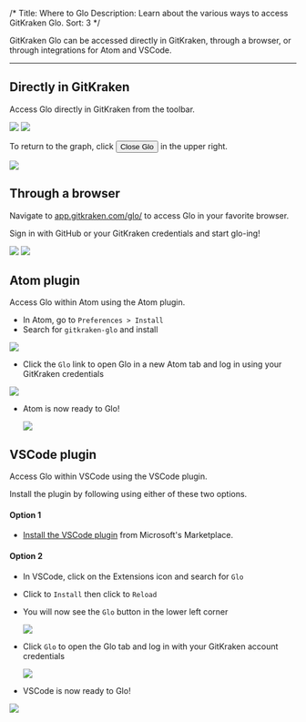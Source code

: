 /*
Title: Where to Glo
Description: Learn about the various ways to access GitKraken Glo.
Sort: 3
*/

GitKraken Glo can be accessed directly in GitKraken, through a browser, or through integrations for Atom and VSCode.  

***

<a id="directly-in-gitkraken"></a>

## Directly in GitKraken

Access Glo directly in GitKraken from the toolbar.  

<img src='/img/documentation/glo/where-to-glo/gitkraken-toolbar.png' srcset='/img/documentation/glo/where-to-glo/gitkraken-toolbar@2x.png 2x' class='img-bordered img-responsive center'>

<img src='/img/documentation/glo/where-to-glo/gk-full.png' srcset='/img/documentation/glo/where-to-glo/gk-full@2x.png 2x' class='img-bordered img-responsive center'>

To return to the graph, click <button class='button button--subdued button--ui button--nolink'>Close Glo</span></button> in the upper right.

<img src='/img/documentation/glo/where-to-glo/close-glo-gk.png' srcset='/img/documentation/glo/where-to-glo/close-glo-gk@2x.png 2x' class='img-bordered img-responsive center'>

<a id="through-a-browser"></a>

## Through a browser

Navigate to [app.gitkraken.com/glo/](http://app.gitkraken.com/glo/) to access Glo in your favorite browser.

Sign in with GitHub or your GitKraken credentials and start glo-ing!

<img src='/img/documentation/glo/where-to-glo/gk-sign-in.png' srcset='/img/documentation/glo/where-to-glo/gk-sign-in@2x.png 2x' class='img-bordered img-responsive center'>

<img src='/img/documentation/glo/start-glo-ing/glo-full.png' srcset='/img/documentation/glo/start-glo-ing/glo-full@2x.png 2x' class='img-bordered img-responsive center'>


<a id="atom-plugin"></a>

## Atom plugin

Access Glo within Atom using the Atom plugin.

  * In Atom, go to `Preferences > Install`
  * Search for `gitkraken-glo` and install

  <img src='/img/documentation/glo/where-to-glo/atom-glo-button.png' srcset='/img/documentation/glo/where-to-glo/atom-glo-button.png 2x' class='img-bordered img-responsive center'>

  * Click the `Glo` link to open Glo in a new Atom tab and log in using your GitKraken credentials

  <img src='/img/documentation/glo/where-to-glo/atom-glo-login.png' srcset='/img/documentation/glo/where-to-glo/atom-glo-login.png 2x' class='img-bordered img-responsive center'>

  * Atom is now ready to Glo!

    <img src='/img/documentation/glo/where-to-glo/atom-full.png' srcset='/img/documentation/glo/where-to-glo/atom-full.png 2x' class='img-bordered img-responsive center'>

<a id="vscode-plugin"></a>

## VSCode plugin

Access Glo within VSCode using the VSCode plugin.  

Install the plugin by following using either of these two options.

#### Option 1
 * [Install the VSCode plugin](https://marketplace.visualstudio.com/items?itemName=axosoft.gitkraken-glo) from Microsoft's Marketplace.


#### Option 2

  * In VSCode, click on the Extensions icon and search for `Glo`
  * Click to `Install` then click to `Reload`

  * You will now see the `Glo` button in the lower left corner

    <img src='/img/documentation/glo/where-to-glo/vscode-glo-button.png' srcset='/img/documentation/glo/where-to-glo/vscode-glo-button@2x.png 2x' class='img-bordered img-responsive center'>

  * Click `Glo` to open the Glo tab and log in with your GitKraken account credentials

    <img src='/img/documentation/glo/where-to-glo/vscode-glo-login.png' srcset='/img/documentation/glo/where-to-glo/vscode-glo-login@2x.png 2x' class='img-bordered img-responsive center'>

  * VSCode is now ready to Glo!

  <img src='/img/documentation/glo/where-to-glo/vscode-full.png' srcset='/img/documentation/glo/where-to-glo/vscode-full@2x.png 2x' class='img-bordered img-responsive center'>
